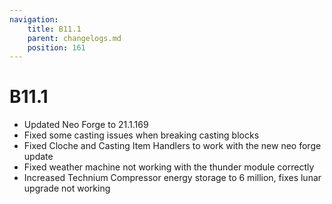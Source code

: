 ```yaml
---
navigation:
    title: B11.1
    parent: changelogs.md
    position: 161
---
```



# B11.1
- Updated Neo Forge to 21.1.169
- Fixed some casting issues when breaking casting blocks
- Fixed Cloche and Casting Item Handlers to work with the new neo forge update
- Fixed weather machine not working with the thunder module correctly 
- Increased Technium Compressor energy storage to 6 million, fixes lunar upgrade not working